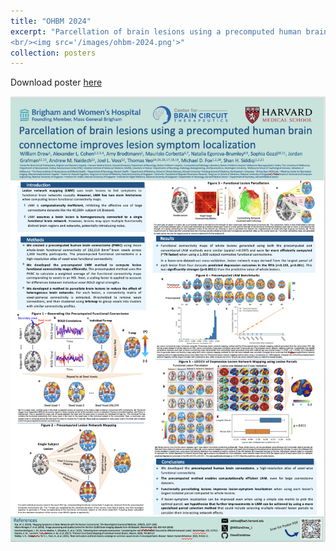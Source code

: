 ```yaml
---
title: "OHBM 2024"
excerpt: "Parcellation of brain lesions using a precomputed human brain connectome improves lesion symptom localization 
<br/><img src='/images/ohbm-2024.png'>"
collection: posters
---
```

Download poster [here](/files/ohbm-2024-parcellation-of-brain-lesions-using-a-precomputed-human-brain-connectome-improves-lesion-symptom-localization.pdf)

[![OHBM Poster 2024 - Parcellation of brain lesions using a precomputed human brain connectome improves lesion symptom localization](/images/ohbm-2024.png)](/files/ohbm-2024-parcellation-of-brain-lesions-using-a-precomputed-human-brain-connectome-improves-lesion-symptom-localization.pdf)
